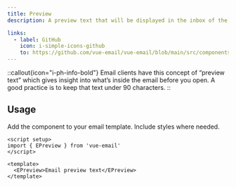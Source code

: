 ```yaml
---
title: Preview
description: A preview text that will be displayed in the inbox of the recipient.

links:
  - label: GitHub
    icon: i-simple-icons-github
    to: https://github.com/vue-email/vue-email/blob/main/src/components/EPreview.vue
---
```


::callout{icon="i-ph-info-bold"}
Email clients have this concept of “preview text” which gives insight into what’s inside the email before you open. A good practice is to keep that text under 90 characters.
::

## Usage
Add the component to your email template. Include styles where needed.

```vue
<script setup>
import { EPreview } from 'vue-email'
</script>

<template>
  <EPreview>Email preview text</EPreview>
</template>
```
